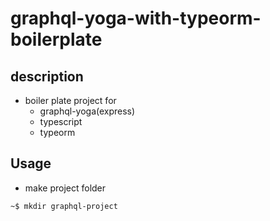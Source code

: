 # graphql-yoga-with-typeorm-boilerplate

## description

- boiler plate project for
  - graphql-yoga(express)
  - typescript
  - typeorm

## Usage

- make project folder

```console
~$ mkdir graphql-project
```
